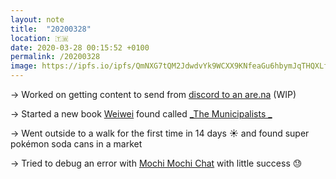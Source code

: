 ```yaml
---
layout: note
title:  "20200328"
location: 🇹🇼
date: 2020-03-28 00:15:52 +0100
permalink: /20200328
image: https://ipfs.io/ipfs/QmNXG7tQM2JdwdvYk9WCXX9KNfeaGu6hbymJqTHQXLfs9v?filename=20200318.png
---
```


→ Worked on getting content  to send from [discord to an are.na](https://glitch.com/~discord2arena) (WIP)

→ Started a new book [Weiwei]() found called [_The Municipalists _]()

→ Went outside to a walk for the first time in 14 days :sunny: and found  super pokémon soda cans in a market

→ Tried to debug an error with [Mochi Mochi Chat](https://futureland.tv/gndclouds/moshimoshi-chat) with little success 😓
